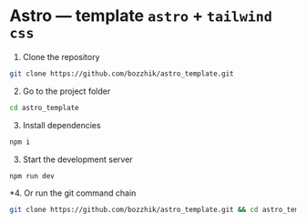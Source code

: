 # Astro — template `astro` + `tailwind css`

1. Clone the repository

```bash
git clone https://github.com/bozzhik/astro_template.git
```

2. Go to the project folder

```bash
cd astro_template
```

3. Install dependencies

```bash
npm i
```

3. Start the development server

```bash
npm run dev
```

\*4. Or run the git command chain

```bash
git clone https://github.com/bozzhik/astro_template.git && cd astro_template && npm i && code .
```
